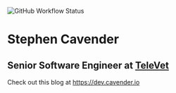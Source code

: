 ![GitHub Workflow Status](https://img.shields.io/github/actions/workflow/status/StephenCavender/gatsby-blog/gatsby.yml)

# Stephen Cavender

## Senior Software Engineer at [TeleVet](https://tele.vet)

Check out this blog at https://dev.cavender.io
